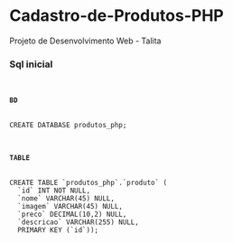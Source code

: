 Cadastro-de-Produtos-PHP
========================

Projeto de Desenvolvimento Web - Talita


<h3>Sql inicial</h3>
<code>
<h4>BD</h4>
CREATE DATABASE produtos_php;
<br />
<h4>TABLE</h4>
CREATE TABLE `produtos_php`.`produto` (
  `id` INT NOT NULL,
  `nome` VARCHAR(45) NULL,
  `imagem` VARCHAR(45) NULL,
  `preco` DECIMAL(10,2) NULL,
  `descricao` VARCHAR(255) NULL,
  PRIMARY KEY (`id`));
  </code>
